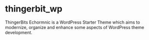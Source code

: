 # thingerbit_wp

<p>ThingerBits Echormnic is a WordPress Starter Theme which aims to modernize, organize and enhance some aspects of WordPress theme development.</p>